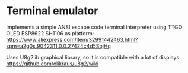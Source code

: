 # Terminal emulator

Implements a simple ANSI escape code terminal interpreter using TTGO OLED ESP8622 SH1106 as platform: https://www.aliexpress.com/item/32991442463.html?spm=a2g0s.9042311.0.0.27424c4d5SbjHq

Uses U8g2lib graphical library, so it is compatible with a lot of displays https://github.com/olikraus/u8g2/wiki
